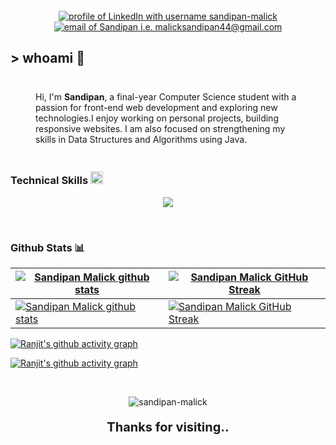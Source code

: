 

<br>
<div align="center">
<a href="www.linkedin.com/in/sandipan-malick"><img src="https://img.shields.io/badge/LinkedIn-00A84C?style=for-the-badge&logo=linkedin&logoColor=ffffff" alt="profile of LinkedIn with username sandipan-malick" /></a>
<a href="mailto:malicksandipan44@gmail.com"><img src="https://img.shields.io/badge/Gmail-00A84C?style=for-the-badge&logo=gmail&logoColor=ffffff" alt="email of Sandipan i.e.   malicksandipan44@gmail.com" /></a> 
</div>

## <p>> whoami 👋</p>

<div style="display: flex; flex-direction: row; align-items:center; justify-content: center; margin: 20px">
<p style="width:100%; margin: 20px;">
Hi, I'm <b>Sandipan</b>, a final-year Computer Science student with a passion for front-end web development and exploring new technologies.I enjoy working on personal projects, building responsive websites. I am also focused on strengthening my skills in Data Structures and Algorithms using Java.
</p>

</div>




### Technical Skills <img src='https://user-images.githubusercontent.com/74038190/206662607-d9e7591e-bbf9-42f9-9386-29efc927bc16.gif' width="20">

<p align="center">
  <a href="https://skillicons.dev">
    <img src="https://skillicons.dev/icons?i=git,c,html,css,javascript,node js,tailwind,react,bootstrap,jquery" />
  </a>
</p>

 <br />

### Github Stats 📊

| [![Sandipan Malick github stats](https://github-readme-stats-mc4l.vercel.app/api?username=sandipan-malick&rank_icon=percentile&show_icons=true&theme=transparent&show=reviews&title_color=ffffff&icon_color=ffffff&text_color=16DB65&border_color=ffffff&border_radius=8)](https://github.com/sandipan-malick#gh-dark-mode-only) | [![Sandipan Malick GitHub Streak](https://github-readme-streak-stats.herokuapp.com/?user=sandipan-malick&background=transparent&ring=16DB65&border_color=ffffff&border_radius=8&currStreakLabel=ffffff&currStreakNum=16DB65&sideNums=ffffff&sideLabels=16DB65&dates=ffffff)](https://github.com/sandipan-malick#gh-dark-mode-only) |
| ------------------------------------------------------------------------------------------------------------------------------------------------------------------------------------------------------------------------------------------------------------------ | ------------------------------------------------------------------------------------------------------------------------------------------------------------------------------------------------------------------------------------------------ |
| [![Sandipan Malick github stats](https://github-readme-stats-mc4l.vercel.app/api?username=sandipan-malick&rank_icon=percentile&show_icons=true&theme=transparent&show=reviews&title_color=000000&icon_color=000000&text_color=16DB65&border_color=000000&border_radius=8)](https://github.com/sandipan-malick#gh-light-mode-only) | [![Sandipan Malick GitHub Streak](https://github-readme-streak-stats.herokuapp.com/?user=sandipan-malick&background=transparent&ring=16DB65&border=000000&border_radius=8&stroke=000000&currStreakLabel=000000&currStreakNum=16DB65&sideNums=000000&sideLabels=16DB65&dates=000000)](https://github.com/ranjitdey#gh-light-mode-only) |

[![Ranjit's github activity graph](https://github-readme-activity-graph.vercel.app/graph?username=sandipan-malick&bg_color=transparent&title_color=ffffff&theme=github-compact&hide_border=false#gh-dark-mode-only)](https://github.com/sandipan-malick#gh-dark-mode-only)

<!-- Light Mode -->

[![Ranjit's github activity graph](https://github-readme-activity-graph.vercel.app/graph?username=sandipan-malick&bg_color=transparent&title_color=000000&theme=github-compact&hide_border=false#gh-light-mode-only)](https://github.com/sandipan-malick#gh-light-mode-only)

<br>


<div align="center">
<p align="center"> <img src="https://komarev.com/ghpvc/?username=sandipan-malick&label=Profile%20views&color=16DB65&style=flat&width=50px" alt="sandipan-malick" /> </p>
<p style="font-weight: bold; font-size: 20px">Thanks for visiting..</p>
</div>
